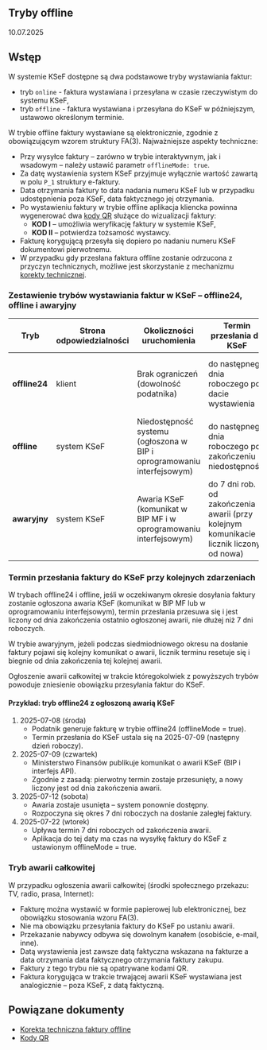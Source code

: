 ## Tryby offline
10.07.2025

## Wstęp 

W systemie KSeF dostępne są dwa podstawowe tryby wystawiania faktur:
* tryb ```online``` - faktura wystawiana i przesyłana w czasie rzeczywistym do systemu KSeF,
* tryb ```offline``` - faktura wystawiana i przesyłana do KSeF w późniejszym, ustawowo określonym terminie. 

W trybie offline faktury wystawiane są elektronicznie, zgodnie z obowiązującym wzorem struktury FA(3). Najważniejsze aspekty techniczne:
* Przy wysyłce faktury – zarówno w trybie interaktywnym, jak i wsadowym – należy ustawić parametr `offlineMode: true`.
* Za datę wystawienia system KSeF przyjmuje wyłącznie wartość zawartą w polu ```P_1``` struktury e-faktury.
* Data otrzymania faktury to data nadania numeru KSeF lub w przypadku udostępnienia poza KSeF, data faktycznego jej otrzymania.
* Po wystawieniu faktury w trybie offline aplikacja kliencka powinna wygenerować dwa [kody QR](kody-qr.md) służące do wizualizacji faktury:
  * **KOD I** – umożliwia weryfikację faktury w systemie KSeF,  
  * **KOD II** – potwierdza tożsamość wystawcy.  
* Fakturę korygującą przesyła się dopiero po nadaniu numeru KSeF dokumentowi pierwotnemu.
* W przypadku gdy przesłana faktura offline zostanie odrzucona z przyczyn technicznych, możliwe jest skorzystanie z mechanizmu [korekty technicznej](/offline/korekta-techniczna.md).


### Zestawienie trybów wystawiania faktur w KSeF – offline24, offline i awaryjny

| Tryb          | Strona odpowiedzialności | Okoliczności uruchomienia                                              | Termin przesłania do KSeF                                                               | Podstawa prawna                             |
| ------------- | ------------------------ | ---------------------------------------------------------------------- | --------------------------------------------------------------------------------------- | ------------------------------------------- |
| **offline24** | klient                   | Brak ograniczeń (dowolność podatnika)                          | do następnego dnia roboczego po dacie wystawienia                                             | art. 106nda ustawy o VAT (projekt KSeF 2.0) |
| **offline**   | system KSeF              | Niedostępność systemu (ogłoszona w BIP i oprogramowaniu interfejsowym) | do następnego dnia roboczego po zakończeniu niedostępności                                    | art. 106nh ustawy o VAT (od 1 II 2026)      |
| **awaryjny**  | system KSeF              | Awaria KSeF (komunikat w BIP MF i w oprogramowaniu interfejsowym)      | do 7 dni rob. od zakończenia awarii (przy kolejnym komunikacie licznik liczony od nowa) | art. 106nf ustawy o VAT (od 1 II 2026)      |


### Termin przesłania faktury do KSeF przy kolejnych zdarzeniach
W trybach offline24 i offline, jeśli w oczekiwanym okresie dosyłania faktury zostanie ogłoszona awaria KSeF (komunikat w BIP MF lub w oprogramowaniu interfejsowym), termin przesłania przesuwa się i jest liczony od dnia zakończenia ostatnio ogłoszonej awarii, nie dłużej niż 7 dni roboczych.

W trybie awaryjnym, jeżeli podczas siedmiodniowego okresu na dosłanie faktury pojawi się kolejny komunikat o awarii, licznik terminu resetuje się i biegnie od dnia zakończenia tej kolejnej awarii.

Ogłoszenie awarii całkowitej w trakcie któregokolwiek z powyższych trybów powoduje zniesienie obowiązku przesyłania faktur do KSeF.

#### Przykład: tryb offline24 z ogłoszoną awarią KSeF
1. 2025-07-08 (środa)
    * Podatnik generuje fakturę w trybie offline24 (offlineMode = true).
    * Termin przesłania do KSeF ustala się na 2025-07-09 (następny dzień roboczy).
2. 2025-07-09 (czwartek)
    * Ministerstwo Finansów publikuje komunikat o awarii KSeF (BIP i interfejs API).
    * Zgodnie z zasadą: pierwotny termin zostaje przesunięty, a nowy liczony jest od dnia zakończenia awarii.
3. 2025-07-12 (sobota)
    * Awaria zostaje usunięta – system ponownie dostępny.
    * Rozpoczyna się okres 7 dni roboczych na dosłanie zaległej faktury.
4. 2025-07-22 (wtorek)
    * Upływa termin 7 dni roboczych od zakończenia awarii.
    * Aplikacja do tej daty ma czas na wysyłkę faktury do KSeF z ustawionym offlineMode = true.


### Tryb awarii całkowitej
W przypadku ogłoszenia awarii całkowitej (środki społecznego przekazu: TV, radio, prasa, Internet):
* Fakturę można wystawić w formie papierowej lub elektronicznej, bez obowiązku stosowania wzoru FA(3).
* Nie ma obowiązku przesyłania faktury do KSeF po ustaniu awarii.
* Przekazanie nabywcy odbywa się dowolnym kanałem (osobiście, e-mail, inne).
* Datą wystawienia jest zawsze datą faktyczna wskazana na fakturze a data otrzymania data faktycznego otrzymania faktury zakupu.
* Faktury z tego trybu nie są opatrywane kodami QR.
* Faktura korygująca w trakcie trwającej awarii KSeF wystawiana jest analogicznie – poza KSeF, z datą faktyczną.

## Powiązane dokumenty
- [Korekta techniczna faktury offline](offline/korekta-techniczna.md)
- [Kody QR](kody-qr.md)  